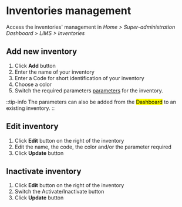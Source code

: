 # Inventories management

Access the inventories' management in *Home > Super-administration Dashboard > LIMS > Inventories*

## Add new inventory

1. Click **Add** button
2. Enter the name of your inventory
3. Enter a Code for short identification of your inventory
4. Choose a color
5. Switch the required parameters [parameters](/laboratory-information-management-system/dashboard-parameters#parameters) for the inventory.

::tip-info 
The parameters can also be added from the <mark>Dashboard</mark> to an existing inventory.
::

## Edit inventory

1. Click **Edit** button on the right of the inventory
2. Edit the name, the code, the color and/or the parameter required
3. Click **Update** button

## Inactivate inventory

1. Click **Edit** button on the right of the inventory
2. Switch the Activate/Inactivate button
3. Click **Update** button
